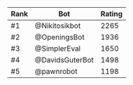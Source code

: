 Rank|Bot|Rating
---|---|---
#1|@Nikitosikbot|2265
#2|@OpeningsBot|1936
#3|@SimplerEval|1650
#4|@DavidsGuterBot|1498
#5|@pawnrobot|1198
